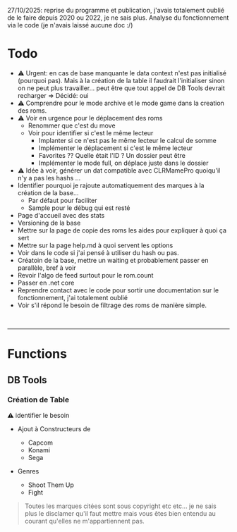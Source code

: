 
27/10/2025: reprise du programme et publication, j'avais totalement oublié de le faire depuis 2020 ou 2022, je ne sais plus. Analyse du fonctionnement via le code (je n'avais laissé aucune doc :/)

# Todo
- :warning: Urgent: en cas de base manquante le data context n'est pas initialisé (pourquoi pas). Mais à la création de la table il faudrait l'initialiser sinon on ne peut plus travailler... peut être que tout appel de DB Tools devrait recharger => Décidé: oui
- :warning: Comprendre pour le mode archive et le mode game dans la creation des roms.
- :warning: Voir en urgence pour le déplacement des roms
    - Renommer que c'est du move
    - Voir pour identifier si c'est le même lecteur
        - Implanter si ce n'est pas le même lecteur le calcul de somme
        - Implémenter le déplacement si c'est le même lecteur
        - Favorites ?? Quelle était l'ID ? Un dossier peut être
        - Implémenter le mode full, on déplace juste dans le dossier
- :warning: Idée à voir, générer un dat compatible avec CLRMamePro quoiqu'il n'y a pas les hashs ...
- Identifier pourquoi je rajoute automatiquement des marques à la création de la base...
    - Par défaut pour faciliter
    - Sample pour le débug qui est resté
- Page d'accueil avec des stats
- Versioning de la base
- Mettre sur la page de copie des roms les aides pour expliquer  à quoi ça sert
- Mettre sur la page help.md à quoi servent les options
- Voir dans le code si j'ai pensé à utiliser du hash ou pas.
- Créatoin de la base, mettre un waiting et probablement passer en parallèle, bref à voir
- Revoir l'algo de feed surtout pour le rom.count
- Passer en .net core
- Reprendre contact avec le code pour sortir une documentation sur le fonctionnement, j'ai totalement oublié
- Voir s'il répond le besoin de filtrage des roms de manière simple.

<br>

----

# Functions
## DB Tools
### Création de Table
:warning: identifier le besoin

- Ajout à Constructeurs de 
    - Capcom
    - Konami
    - Sega


- Genres
    - Shoot Them Up
    - Fight



> Toutes les marques citées sont sous copyright etc etc... je ne sais plus le disclamer qu'il faut mettre mais vous êtes bien entendu au courant qu'elles ne m'appartiennent pas.